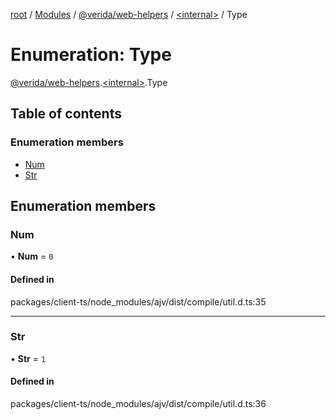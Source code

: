 [root](../README.md) / [Modules](../modules.md) / [@verida/web-helpers](../modules/verida_web_helpers.md) / [<internal\>](../modules/verida_web_helpers._internal_.md) / Type

# Enumeration: Type

[@verida/web-helpers](../modules/verida_web_helpers.md).[<internal\>](../modules/verida_web_helpers._internal_.md).Type

## Table of contents

### Enumeration members

- [Num](verida_web_helpers._internal_.Type.md#num)
- [Str](verida_web_helpers._internal_.Type.md#str)

## Enumeration members

### Num

• **Num** = `0`

#### Defined in

packages/client-ts/node_modules/ajv/dist/compile/util.d.ts:35

___

### Str

• **Str** = `1`

#### Defined in

packages/client-ts/node_modules/ajv/dist/compile/util.d.ts:36
